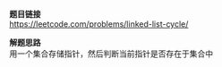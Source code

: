 **题目链接**  
https://leetcode.com/problems/linked-list-cycle/  

**解题思路**  
用一个集合存储指针，然后判断当前指针是否存在于集合中
